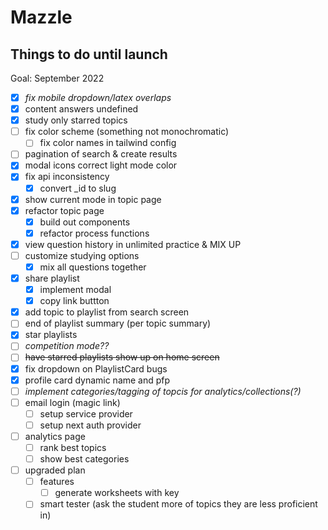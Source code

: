 # Mazzle

## Things to do until launch

Goal: September 2022

- [x] _fix mobile dropdown/latex overlaps_
- [x] content answers undefined
- [x] study only starred topics
- [ ] fix color scheme (something not monochromatic)
  - [ ] fix color names in tailwind config
- [ ] pagination of search & create results
- [x] modal icons correct light mode color
- [x] fix api inconsistency
  - [x] convert _id to slug
- [x] show current mode in topic page
- [x] refactor topic page
  - [x] build out components
  - [x] refactor process functions
- [x] view question history in unlimited practice & MIX UP
- [ ] customize studying options
  - [x] mix all questions together
- [x] share playlist
  - [x] implement modal
  - [x] copy link buttton
- [x] add topic to playlist from search screen
- [ ] end of playlist summary (per topic summary)
- [x] star playlists
- [ ] _competition mode??_
- [ ] ~~have starred playlists show up on home screen~~
- [x] fix dropdown on PlaylistCard bugs
- [x] profile card dynamic name and pfp
- [ ] _implement categories/tagging of topcis for analytics/collections(?)_
- [ ] email login (magic link)
  - [ ] setup service provider
  - [ ] setup next auth provider
- [ ] analytics page
  - [ ] rank best topics
  - [ ] show best categories
- [ ] upgraded plan
  - [ ] features
    - [ ] generate worksheets with key
   - [ ] smart tester (ask the student more of topics they are less proficient in)
